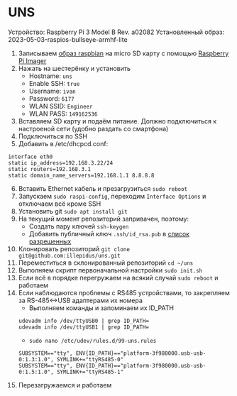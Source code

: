 # UNS
Устройство: Raspberry Pi 3 Model B Rev. a02082
Установленный образ: 2023-05-03-raspios-bullseye-armhf-lite

1. Записываем [образ raspbian](https://www.raspberrypi.com/software/operating-systems/) на micro SD карту с помощью [Raspberry Pi Imager](https://www.raspberrypi.com/software/)
2. Нажать на шестерёнку и установить
	* Hostname: `uns`
	* Enable SSH: `true`
	* Username: `ivan`
	* Password: `6177`
	* WLAN SSID: `Engineer`
	* WLAN PASS: `149162536`
3. Вставляем SD карту и подаём питание. Должно подключиться к настроеной сети (удобно раздать со смартфона)
4. Подключиться по SSH
5. Добавить в /etc/dhcpcd.conf:
```
interface eth0
static ip_address=192.168.3.22/24
static routers=192.168.3.1
static domain_name_servers=192.168.1.1 8.8.8.8
```
6. Вставить Ethernet кабель и презагрузиться `sudo reboot`
7. Запускаем `sudo raspi-config`, переходим `Interface Options` и отключаем всё кроме SSH
8. Установить git `sudo apt install git`
9. На текущий момент репозиторий запривачен, поэтому: 
	* Создать пару ключей `ssh-keygen`
	* Добавить публичный ключ `.ssh/id_rsa.pub` в [список разрешенных](https://github.com/settings/keys)
10. Клонировать репозиторий `git clone git@github.com:illepidus/uns.git`
13. Переместиться в склонированный репозиторий `cd ~/uns`
14. Выполняем скрипт первоначальной настройки `sudo init.sh`
15. Если всё в порядке перегружаем на всякий случай `sudo reboot` и работаем
16. Если наблюдаются проблемы с RS485 устройствами, то закрепляем за RS-485<->USB адаптерами их номера
	* Выполняем команды и запоминаем их ID_PATH
	```
	udevadm info /dev/ttyUSB0 | grep ID_PATH=
	udevadm info /dev/ttyUSB1 | grep ID_PATH=
	```
	* `sudo nano /etc/udev/rules.d/99-uns.rules`
	```
	SUBSYSTEM=="tty", ENV{ID_PATH}=="platform-3f980000.usb-usb-0:1.3:1.0", SYMLINK+="ttyRS485-0"
	SUBSYSTEM=="tty", ENV{ID_PATH}=="platform-3f980000.usb-usb-0:1.5:1.0", SYMLINK+="ttyRS485-1"
	```
 17. Перезагружаемся и работаем
